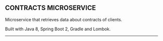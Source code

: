 CONTRACTS MICROSERVICE
-----------------------------------------------------------------------------------

Microservice that retrieves data about contracts of clients. 

Built with Java 8, Spring Boot 2, Gradle and Lombok.

-----------------------------------------------------------------------------------

